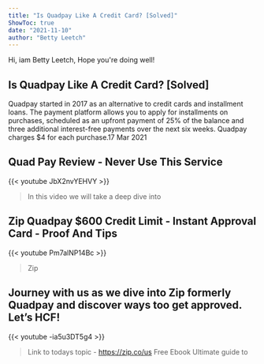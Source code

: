 ```yaml
---
title: "Is Quadpay Like A Credit Card? [Solved]"
ShowToc: true 
date: "2021-11-10"
author: "Betty Leetch" 
---
```


Hi, iam Betty Leetch, Hope you're doing well!
## Is Quadpay Like A Credit Card? [Solved]
Quadpay started in 2017 as an alternative to credit cards and installment loans. The payment platform allows you to apply for installments on purchases, scheduled as an upfront payment of 25% of the balance and three additional interest-free payments over the next six weeks. Quadpay charges $4 for each purchase.17 Mar 2021

## Quad Pay Review - Never Use This Service
{{< youtube JbX2nvYEHVY >}}
>In this video we will take a deep dive into 

## Zip Quadpay $600 Credit Limit - Instant Approval Card - Proof And Tips
{{< youtube Pm7alNP14Bc >}}
>Zip 

## Journey with us as we dive into Zip formerly Quadpay and discover ways too get approved. Let’s HCF!
{{< youtube -ia5u3DT5g4 >}}
>Link to todays topic - https://zip.co/us Free Ebook Ultimate guide to 

